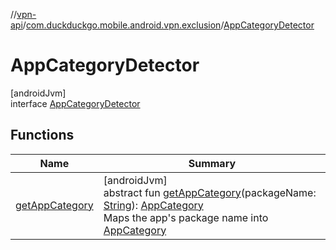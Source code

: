 //[vpn-api](../../../index.md)/[com.duckduckgo.mobile.android.vpn.exclusion](../index.md)/[AppCategoryDetector](index.md)

# AppCategoryDetector

[androidJvm]\
interface [AppCategoryDetector](index.md)

## Functions

| Name | Summary |
|---|---|
| [getAppCategory](get-app-category.md) | [androidJvm]<br>abstract fun [getAppCategory](get-app-category.md)(packageName: [String](https://kotlinlang.org/api/latest/jvm/stdlib/kotlin/-string/index.html)): [AppCategory](../-app-category/index.md)<br>Maps the app's package name into [AppCategory](../-app-category/index.md) |
